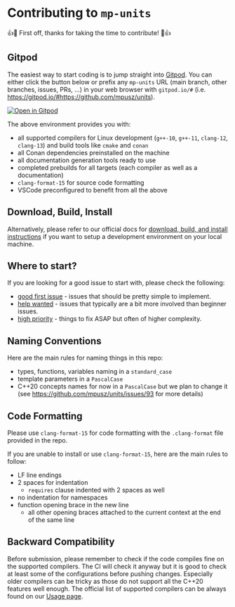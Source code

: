 # Contributing to `mp-units`

👍🎉 First off, thanks for taking the time to contribute! 🎉👍

## Gitpod

The easiest way to start coding is to jump straight into [Gitpod](https://www.gitpod.io). You can either click the button
below or prefix any `mp-units` URL (main branch, other branches, issues, PRs, ...) in your web browser with `gitpod.io/#`
(i.e. <https://gitpod.io/#https://github.com/mpusz/units>).

[![Open in Gitpod](https://gitpod.io/button/open-in-gitpod.svg)](https://gitpod.io/#https://github.com/mpusz/units)

The above environment provides you with:

- all supported compilers for Linux development (`g++-10`, `g++-11`, `clang-12`, `clang-13`) and build tools like `cmake` and `conan`
- all Conan dependencies preinstalled on the machine
- all documentation generation tools ready to use
- completed prebuilds for all targets (each compiler as well as a documentation)
- `clang-format-15` for source code formatting
- VSCode preconfigured to benefit from all the above

## Download, Build, Install

Alternatively, please refer to our official docs for [download, build, and install instructions](https://mpusz.github.io/units/usage.html)
if you want to setup a development environment on your local machine.

## Where to start?

If you are looking for a good issue to start with, please check the following:

- [good first issue](https://github.com/mpusz/units/labels/good%20first%20issue) - issues that should be pretty simple to implement.
- [help wanted](https://github.com/mpusz/units/labels/help%20wanted) - issues that typically are a bit more involved than beginner issues.
- [high priority](https://github.com/mpusz/units/labels/high%20priority) - things to fix ASAP but often of higher complexity.

## Naming Conventions

Here are the main rules for naming things in this repo:

- types, functions, variables naming in a `standard_case`
- template parameters in a `PascalCase`
- C++20 concepts names for now in a `PascalCase` but we plan to change it (see <https://github.com/mpusz/units/issues/93> for more details)

## Code Formatting

Please use `clang-format-15` for code formatting with the `.clang-format` file provided in the repo.

If you are unable to install or use `clang-format-15`, here are the main rules to follow:

- LF line endings
- 2 spaces for indentation
  - `requires` clause indented with 2 spaces as well
- no indentation for namespaces
- function opening brace in the new line
  - all other opening braces attached to the current context at the end of the same line

## Backward Compatibility

Before submission, please remember to check if the code compiles fine on the supported compilers.
The CI will check it anyway but it is good to check at least some of the configurations before pushing changes.
Especially older compilers can be tricky as those do not support all the C++20 features well enough. The official
list of supported compilers can be always found on our [Usage page](https://mpusz.github.io/units/usage.html).
